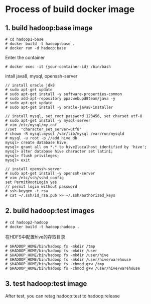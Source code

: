 # Process of build docker image

## 1. build hadoop:base image
```
# cd hadoop1-base
# docker build -t hadoop:base .
# docker run -d hadoop:base
```

Enter the container

```
# docker exec -it {your-container-id} /bin/bash
```

intall java8, mysql, openssh-server

```
// install oracle jdk8
# sudo apt-get update
# sudo apt-get install -y software-properties-common
# sudo add-apt-repository ppa:webupd8team/java -y
# sudo apt-get update
# sudo apt-get install -y oracle-java8-installer

// install mysql, set root password 123456, set charset utf-8
# sudo apt-get install -y mysql-server
# vim /etc/mysql/my.cnf
//set  "character_set_server=utf8"
# chown -R mysql:mysql /var/lib/mysql /var/run/mysqld
# mysql -u root -p //add hive db
mysql> create database hive;
mysql> grant all on *.* to hive@localhost identified by 'hive';
mysql> alter database hive character set latin1;
mysql> flush privileges;
mysql> exit

// install openssh-server
# sudo apt-get install -y openssh-server
# vim /etc/ssh/sshd_config
set PermitRootLogin yes
// permit login without password
# ssh-keygen -t rsa
# cat ~/.ssh/id_rsa.pub >> ~/.ssh/authorized_keys
```

## 2. build hadoop:test images

```
# cd hadoop2-hadoop
# docker build -t hadoop:hadoop .
```
在HDFS中配置hive的存取目录
```
# $HADOOP_HOME/bin/hadoop fs -mkdir /tmp
# $HADOOP_HOME/bin/hadoop fs -mkdir /user
# $HADOOP_HOME/bin/hadoop fs -mkdir /user/hive
# $HADOOP_HOME/bin/hadoop fs -mkdir /user/hive/warehouse
# $HADOOP_HOME/bin/hadoop fs -chmod g+w /tmp
# $HADOOP_HOME/bin/hadoop fs -chmod g+w /user/hive/warehouse
```


## 3. test hadoop:test image
After test, you can retag hadoop:test to hadoop:release
